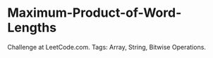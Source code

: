 # Maximum-Product-of-Word-Lengths
Challenge at LeetCode.com. Tags: Array, String, Bitwise Operations.
